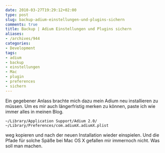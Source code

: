 ```yaml
---
date: 2010-03-27T19:29:12+02:00
type: post
slug: backup-adium-einstellungen-und-plugins-sichern
comments: true
title: Backup | Adium Einstellungen und Plugins sichern
aliases:
- /archives/944
categories:
- Development
tags:
- adium
- backup
- einstellungen
- Mac
- plugin
- preferences
- sichern
---
```


Ein gegebener Anlass brachte mich dazu mein Adium neu installieren zu
müssen. Um es mir auch längerfristig merken zu können, paste ich wie immer
alles in meinen Blog.

```
~/Library/Application Support/Adium 2.0/
~/Library/Preferences/com.adiumX.adiumX.plist
```

weg kopieren und nach der neuen Installation wieder einspielen. Und die
Pfade für solche Späße bei Mac OS X gefallen mir immernoch nicht. Was soll
man machen.
